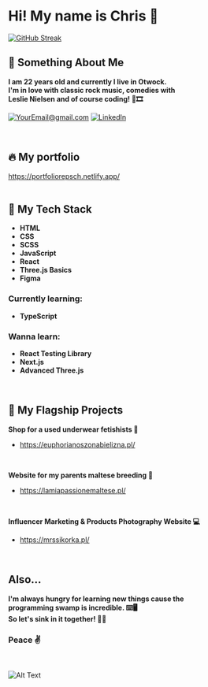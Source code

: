 # Hi! My name is Chris 👋

[![GitHub Streak](http://github-readme-streak-stats.herokuapp.com?user=BlackAndWhiteCarnage&theme=dark&date_format=M%20j%5B%2C%20Y%5D)](https://git.io/streak-stats)


## 👾 Something About Me

**I am 22 years old and currently I live in Otwock.<br />
I'm in love with classic rock music, comedies with<br />
Leslie Nielsen and of course coding! 🎸🎞**

<a href="mailto:krzys.repsch@gmail.com">![YourEmail@gmail.com](https://img.shields.io/badge/Gmail-D14836?style=for-the-badge&logo=gmail&logoColor=white)</a>
<a href="https://www.linkedin.com/in/krzysztof-repsch-892146231">![LinkedIn](https://img.shields.io/badge/LinkedIn-0077B5?style=for-the-badge&logo=linkedin&logoColor=white)</a>



<br />

## 🔥 My portfolio 
https://portfoliorepsch.netlify.app/
<br /><br />

## 🔧 My Tech Stack 


- **HTML**
- **CSS**
- **SCSS**
- **JavaScript**
- **React**
- **Three.js Basics**
- **Figma**

### Currently learning:
- **TypeScript**

### Wanna learn:
- **React Testing Library**
- **Next.js**
- **Advanced Three.js**

<br />

## 📐 My Flagship Projects


**Shop for a used underwear fetishists 💋**
- https://euphorianoszonabielizna.pl/

<br />

**Website for my parents maltese breeding 🐶**
- https://lamiapassionemaltese.pl/

<br />

**Influencer Marketing & Products Photography Website 💻**
- https://mrssikorka.pl/

<br />

## Also... 

**I'm always hungry for learning new things cause the <br />programming swamp is incredible. ⌨️🖥<br />
So let's sink in it together! 🏊‍♀️**

### Peace ✌️

<br />

![Alt Text](https://c.tenor.com/j5YcO9slE7YAAAAC/leslie-nielsen-nothing-to-see-here.gif)






